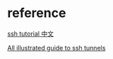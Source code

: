 



# reference
[ssh tutorial 中文](https://wangdoc.com/ssh/port-forwarding.html)

[All illustrated guide to ssh tunnels](https://solitum.net/posts/an-illustrated-guide-to-ssh-tunnels/)
